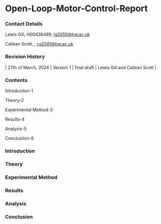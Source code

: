 # Open-Loop-Motor-Control-Report
### Contact Details
Lewis Gill, H00436489, lg2050@hw.ac.uk 

Cailean Scott, , cs2091@hw.ac.uk

### Revision History
| 27th of March, 2024 |
Version 1 |
final draft |
Lewis Gill and Cailean Scott |

### Contents
Introduction-1

Theory-2

Experimental Method-3

Results-4

Analysis-5

Conclustion-6

### Introduction

### Theory 

### Experimental Method

### Results 

### Analysis

### Conclusion
